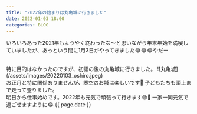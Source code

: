 ```yaml
---
title: "2022年の始まりは丸亀城に行きました"
date: 2022-01-03 18:00
categories: BLOG
---  
```

いろいろあった2021年もようやく終わったな〜と思いながら年末年始を満喫していましたが、あっという間に1月3日がやってきました😂😂😂やだー  

<br>
特に目的はなかったのですが、初詣の後の丸亀城に行きました。  
![丸亀城](/assets/images/20220103_oshiro.jpeg)  
<br>
お正月と特に関係ありませんが、寒空のお城は楽しいです🏯  
子どもたちも頂上まで走って登りました。  
<br>
明日から仕事始めです。2022年も元気で頑張って行きます😃💪  
一家一同元気で過ごせますように😂  
{{ page.date }}